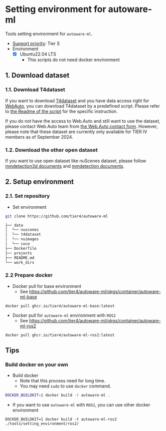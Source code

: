 # Setting environment for autoware-ml

Tools setting environment for `autoware-ml`.

- [Support priority](https://github.com/tier4/autoware-ml/blob/main/docs/design/autoware_ml_design.md#support-priority): Tier S
- Environment
  - [x] Ubuntu22.04 LTS
    - This scripts do not need docker environment

## 1. Download dataset
### 1.1. Download T4dataset

If you want to download [T4dataset](https://github.com/tier4/tier4_perception_dataset) and you have data access right for [WebAuto](https://docs.web.auto/en/user-manuals/), you can download T4dataset by a predefined script. Please refer to [the Readme of the script](/pipelines/webauto/download_t4dataset/) for the specific instruction.

If you do not have the access to Web.Auto and still want to use the dataset, please contact Web.Auto team from [the Web.Auto contact form](https://web.auto/contact/). However, please note that these dataset are currently only available for TIER IV members as of September 2024.

### 1.2. Download the other open dataset

If you want to use open dataset like nuScenes dataset, please follow [mmdetection3d documents](https://mmdetection3d.readthedocs.io/en/latest/advanced_guides/index.html) and [mmdetection documents](https://mmdetection.readthedocs.io/en/latest/user_guides/dataset_prepare.html).

## 2. Setup environment
### 2.1. Set repository

- Set environment

```sh
git clone https://github.com/tier4/autoware-ml
```

```sh
├── data
│  └── nuscenes
│  └── t4dataset
│  └── nuimages
│  └── coco
├── Dockerfile
├── projects
├── README.md
└── work_dirs
```

### 2.2 Prepare docker

- Docker pull for base environment
  - See https://github.com/tier4/autoware-ml/pkgs/container/autoware-ml-base

```
docker pull ghcr.io/tier4/autoware-ml-base:latest
```

- Docker pull for `autoware-ml` environment with `ROS2`
  - See https://github.com/tier4/autoware-ml/pkgs/container/autoware-ml-ros2

```
docker pull ghcr.io/tier4/autoware-ml-ros2:latest
```

## Tips
### Build docker on your own

- Build docker
  - Note that this process need for long time.
  - You may need `sudo` to use `docker` command.

```sh
DOCKER_BUILDKIT=1 docker build -t autoware-ml .
```

- If you want to use `autoware-ml` with `ROS2`, you can use other docker environment

```
DOCKER_BUILDKIT=1 docker build -t autoware-ml-ros2 ./tools/setting_environment/ros2/
```
